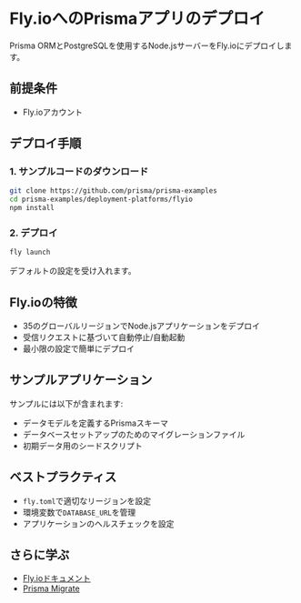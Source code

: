 # Fly.ioへのPrismaアプリのデプロイ

Prisma ORMとPostgreSQLを使用するNode.jsサーバーをFly.ioにデプロイします。

## 前提条件

- Fly.ioアカウント

## デプロイ手順

### 1. サンプルコードのダウンロード

```bash
git clone https://github.com/prisma/prisma-examples
cd prisma-examples/deployment-platforms/flyio
npm install
```

### 2. デプロイ

```bash
fly launch
```

デフォルトの設定を受け入れます。

## Fly.ioの特徴

- 35のグローバルリージョンでNode.jsアプリケーションをデプロイ
- 受信リクエストに基づいて自動停止/自動起動
- 最小限の設定で簡単にデプロイ

## サンプルアプリケーション

サンプルには以下が含まれます:
- データモデルを定義するPrismaスキーマ
- データベースセットアップのためのマイグレーションファイル
- 初期データ用のシードスクリプト

## ベストプラクティス

- `fly.toml`で適切なリージョンを設定
- 環境変数で`DATABASE_URL`を管理
- アプリケーションのヘルスチェックを設定

## さらに学ぶ

- [Fly.ioドキュメント](https://fly.io/docs/)
- [Prisma Migrate](/docs/orm/prisma-migrate)
